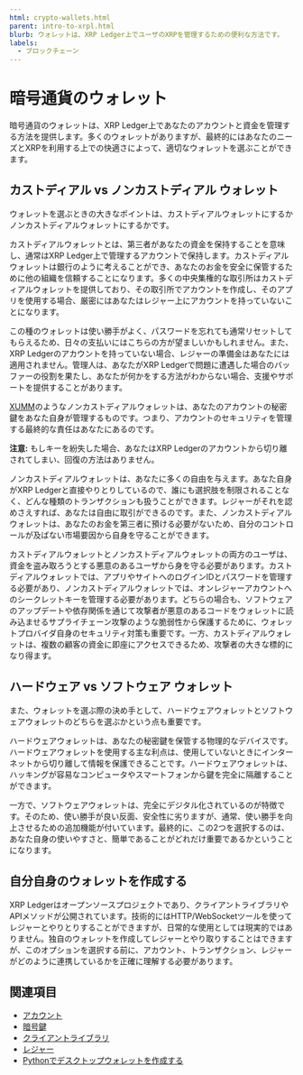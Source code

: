 ```yaml
---
html: crypto-wallets.html
parent: intro-to-xrpl.html
blurb: ウォレットは、XRP Ledger上でユーザのXRPを管理するための便利な方法です。
labels:
  - ブロックチェーン
---
```

# 暗号通貨のウォレット

暗号通貨のウォレットは、XRP Ledger上であなたのアカウントと資金を管理する方法を提供します。多くのウォレットがありますが、最終的にはあなたのニーズとXRPを利用する上での快適さによって、適切なウォレットを選ぶことができます。


## カストディアル vs ノンカストディアル ウォレット

ウォレットを選ぶときの大きなポイントは、カストディアルウォレットにするかノンカストディアルウォレットにするかです。

カストディアルウォレットとは、第三者があなたの資金を保持することを意味し、通常はXRP Ledger上で管理するアカウントで保持します。カストディアルウォレットは銀行のように考えることができ、あなたのお金を安全に保管するために他の組織を信頼することになります。多くの中央集権的な取引所はカストディアルウォレットを提供しており、その取引所でアカウントを作成し、そのアプリを使用する場合、厳密にはあなたはレジャー上にアカウントを持っていないことになります。

この種のウォレットは使い勝手がよく、パスワードを忘れても通常リセットしてもらえるため、日々の支払いにはこちらの方が望ましいかもしれません。また、XRP Ledgerのアカウントを持っていない場合、レジャーの準備金はあなたには適用されません。管理人は、あなたがXRP Ledgerで問題に遭遇した場合のバッファーの役割を果たし、あなたが何かをする方法がわからない場合、支援やサポートを提供することがあります。

[XUMM](https://xumm.app/)のようなノンカストディアルウォレットは、あなたのアカウントの秘密鍵をあなた自身が管理するものです。つまり、アカウントのセキュリティを管理する最終的な責任はあなたにあるのです。

**注意:** もしキーを紛失した場合、あなたはXRP Ledgerのアカウントから切り離されてしまい、回復の方法はありません。

ノンカストディアルウォレットは、あなたに多くの自由を与えます。あなた自身がXRP Ledgerと直接やりとりしているので、誰にも選択肢を制限されることなく、どんな種類のトランザクションも扱うことができます。レジャーがそれを認めさえすれば、あなたは自由に取引ができるのです。また、ノンカストディアルウォレットは、あなたのお金を第三者に預ける必要がないため、自分のコントロールが及ばない市場要因から自身を守ることができます。

カストディアルウォレットとノンカストディアルウォレットの両方のユーザは、資金を盗み取ろうとする悪意のあるユーザから身を守る必要があります。カストディアルウォレットでは、アプリやサイトへのログインIDとパスワードを管理する必要があり、ノンカストディアルウォレットでは、オンレジャーアカウントへのシークレットキーを管理する必要があります。どちらの場合も、ソフトウェアのアップデートや依存関係を通じて攻撃者が悪意のあるコードをウォレットに読み込ませるサプライチェーン攻撃のような脆弱性から保護するために、ウォレットプロバイダ自身のセキュリティ対策も重要です。一方、カストディアルウォレットは、複数の顧客の資金に即座にアクセスできるため、攻撃者の大きな標的になり得ます。


## ハードウェア vs ソフトウェア ウォレット

また、ウォレットを選ぶ際の決め手として、ハードウェアウォレットとソフトウェアウォレットのどちらを選ぶかという点も重要です。

ハードウェアウォレットは、あなたの秘密鍵を保管する物理的なデバイスです。ハードウェアウォレットを使用する主な利点は、使用していないときにインターネットから切り離して情報を保護できることです。ハードウェアウォレットは、ハッキングが容易なコンピュータやスマートフォンから鍵を完全に隔離することができます。

一方で、ソフトウェアウォレットは、完全にデジタル化されているのが特徴です。そのため、使い勝手が良い反面、安全性に劣りますが、通常、使い勝手を向上させるための追加機能が付いています。最終的に、この2つを選択するのは、あなた自身の使いやすさと、簡単であることがどれだけ重要であるかということになります。


## 自分自身のウォレットを作成する

XRP Ledgerはオープンソースプロジェクトであり、クライアントライブラリやAPIメソッドが公開されています。技術的にはHTTP/WebSocketツールを使ってレジャーとやりとりすることができますが、日常的な使用としては現実的ではありません。独自のウォレットを作成してレジャーとやり取りすることはできますが、このオプションを選択する前に、アカウント、トランザクション、レジャーがどのように連携しているかを正確に理解する必要があります。


## 関連項目

- [アカウント](accounts.html)
- [暗号鍵](cryptographic-keys.html)
- [クライアントライブラリ](client-libraries.html)
- [レジャー](ledgers.html)
- [Pythonでデスクトップウォレットを作成する](build-a-desktop-wallet-in-python.html)
